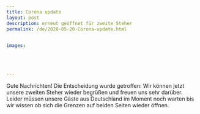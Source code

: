 ```yaml
---
title: Corona update
layout: post
description: erneut geöffnet für zweite Steher
permalink: /de/2020-05-20-Corona-update.html

    
images: 
    
    
    
    
---
```


Gute Nachrichten!
Die Entscheidung wurde getroffen: Wir können jetzt unsere zweiten Steher wieder begrüßen und freuen uns sehr darüber.
Leider müssen unsere Gäste aus Deutschland im Moment noch warten bis wir wissen ob sich die Grenzen auf beiden Seiten wieder öffnen.
